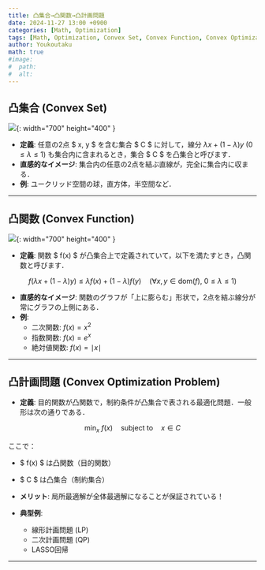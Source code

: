 ```yaml
---
title: 凸集合→凸関数→凸計画問題
date: 2024-11-27 13:00 +0900
categories: [Math, Optimization]
tags: [Math, Optimization, Convex Set, Convex Function, Convex Optimization Problem]
author: Youkoutaku
math: true
#image:
#  path:
#  alt:
---
```


## 凸集合 (Convex Set)

![](https://image.slideserve.com/480656/convex-sets-concave-sets-l.jpg){: width="700" height="400" }

- **定義**: 任意の2点 $ x, y $ を含む集合 $ C $ に対して，線分 $\lambda x + (1 - \lambda)y$ ($0 \leq \lambda \leq 1$) も集合内に含まれるとき，集合 $ C $ を凸集合と呼びます．
- **直感的なイメージ**: 集合内の任意の2点を結ぶ直線が，完全に集合内に収まる．
- **例**: ユークリッド空間の球，直方体，半空間など．

---

## 凸関数 (Convex Function)

![](https://i.ytimg.com/vi/bUnUYhOx2xY/maxresdefault.jpg){: width="700" height="400" }

- **定義**: 関数 $ f(x) $ が凸集合上で定義されていて，以下を満たすとき，凸関数と呼びます．

$$
f(\lambda x + (1 - \lambda)y) \leq \lambda f(x) + (1 - \lambda)f(y) \quad (\forall x, y \in \text{dom}(f), \ 0 \leq \lambda \leq 1)
$$

- **直感的なイメージ**: 関数のグラフが「上に膨らむ」形状で，2点を結ぶ線分が常にグラフの上側にある．
- **例**:
  - 二次関数: $f(x) = x^2$
  - 指数関数: $f(x) = e^x$
  - 絶対値関数: $f(x) = \mid x \mid$

---

## 凸計画問題 (Convex Optimization Problem)
- **定義**: 目的関数が凸関数で，制約条件が凸集合で表される最適化問題．一般形は次の通りである．

$$
\min_x \ f(x) \quad \text{subject to} \quad x \in C
$$

ここで：
- $ f(x) $ は凸関数（目的関数）
- $ C $ は凸集合（制約集合）

- **メリット**: 局所最適解が全体最適解になることが保証されている！
- **典型例**:
  - 線形計画問題 (LP)
  - 二次計画問題 (QP)
  - LASSO回帰

---